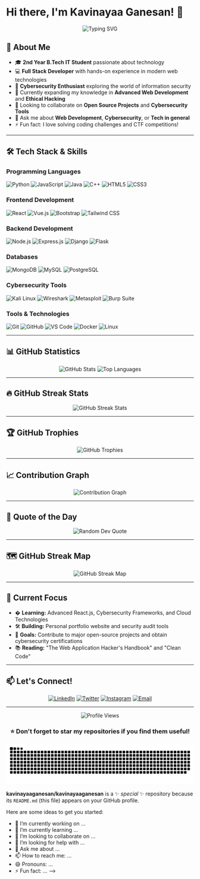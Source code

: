# Hi there, I'm Kavinayaa Ganesan! 👋

<div align="center">
  <img src="https://readme-typing-svg.herokuapp.com?font=Fira+Code&pause=1000&color=36BCF7&center=true&vCenter=true&width=435&lines=Full+Stack+Developer;Cybersecurity+Enthusiast;B.Tech+IT+Student;Always+Learning+%26+Growing!" alt="Typing SVG" />
</div>

## 🚀 About Me

- 🎓 **2nd Year B.Tech IT Student** passionate about technology
- 💻 **Full Stack Developer** with hands-on experience in modern web technologies
- 🔐 **Cybersecurity Enthusiast** exploring the world of information security
- 🌱 Currently expanding my knowledge in **Advanced Web Development** and **Ethical Hacking**
- 👯 Looking to collaborate on **Open Source Projects** and **Cybersecurity Tools**
- 💬 Ask me about **Web Development**, **Cybersecurity**, or **Tech in general**
- ⚡ Fun fact: I love solving coding challenges and CTF competitions!

---

## 🛠️ Tech Stack & Skills

### Programming Languages
![Python](https://img.shields.io/badge/Python-3776AB?style=for-the-badge&logo=python&logoColor=white)
![JavaScript](https://img.shields.io/badge/JavaScript-F7DF1E?style=for-the-badge&logo=javascript&logoColor=black)
![Java](https://img.shields.io/badge/Java-ED8B00?style=for-the-badge&logo=java&logoColor=white)
![C++](https://img.shields.io/badge/C++-00599C?style=for-the-badge&logo=c%2B%2B&logoColor=white)
![HTML5](https://img.shields.io/badge/HTML5-E34F26?style=for-the-badge&logo=html5&logoColor=white)
![CSS3](https://img.shields.io/badge/CSS3-1572B6?style=for-the-badge&logo=css3&logoColor=white)

### Frontend Development
![React](https://img.shields.io/badge/React-20232A?style=for-the-badge&logo=react&logoColor=61DAFB)
![Vue.js](https://img.shields.io/badge/Vue.js-35495E?style=for-the-badge&logo=vue.js&logoColor=4FC08D)
![Bootstrap](https://img.shields.io/badge/Bootstrap-563D7C?style=for-the-badge&logo=bootstrap&logoColor=white)
![Tailwind CSS](https://img.shields.io/badge/Tailwind_CSS-38B2AC?style=for-the-badge&logo=tailwind-css&logoColor=white)

### Backend Development
![Node.js](https://img.shields.io/badge/Node.js-43853D?style=for-the-badge&logo=node.js&logoColor=white)
![Express.js](https://img.shields.io/badge/Express.js-404D59?style=for-the-badge)
![Django](https://img.shields.io/badge/Django-092E20?style=for-the-badge&logo=django&logoColor=white)
![Flask](https://img.shields.io/badge/Flask-000000?style=for-the-badge&logo=flask&logoColor=white)

### Databases
![MongoDB](https://img.shields.io/badge/MongoDB-4EA94B?style=for-the-badge&logo=mongodb&logoColor=white)
![MySQL](https://img.shields.io/badge/MySQL-00000F?style=for-the-badge&logo=mysql&logoColor=white)
![PostgreSQL](https://img.shields.io/badge/PostgreSQL-316192?style=for-the-badge&logo=postgresql&logoColor=white)

### Cybersecurity Tools
![Kali Linux](https://img.shields.io/badge/Kali_Linux-557C94?style=for-the-badge&logo=kali-linux&logoColor=white)
![Wireshark](https://img.shields.io/badge/Wireshark-1679A7?style=for-the-badge&logo=wireshark&logoColor=white)
![Metasploit](https://img.shields.io/badge/Metasploit-2596CD?style=for-the-badge&logo=metasploit&logoColor=white)
![Burp Suite](https://img.shields.io/badge/Burp_Suite-FF6633?style=for-the-badge&logo=burp-suite&logoColor=white)

### Tools & Technologies
![Git](https://img.shields.io/badge/Git-F05032?style=for-the-badge&logo=git&logoColor=white)
![GitHub](https://img.shields.io/badge/GitHub-100000?style=for-the-badge&logo=github&logoColor=white)
![VS Code](https://img.shields.io/badge/VS_Code-0078D4?style=for-the-badge&logo=visual%20studio%20code&logoColor=white)
![Docker](https://img.shields.io/badge/Docker-2496ED?style=for-the-badge&logo=docker&logoColor=white)
![Linux](https://img.shields.io/badge/Linux-FCC624?style=for-the-badge&logo=linux&logoColor=black)

---

## 📊 GitHub Statistics

<div align="center">
  <img src="https://github-readme-stats.vercel.app/api?username=kavinayaaganesan&show_icons=true&theme=radical&include_all_commits=true&count_private=true" alt="GitHub Stats" height="170"/>
  <img src="https://github-readme-stats.vercel.app/api/top-langs/?username=kavinayaaganesan&layout=compact&theme=radical" alt="Top Languages" height="170"/>
</div>

---

## 🔥 GitHub Streak Stats

<div align="center">
  <img src="https://github-readme-streak-stats.herokuapp.com/?user=kavinayaaganesan&theme=radical&hide_border=true" alt="GitHub Streak Stats"/>
</div>

---

## 🏆 GitHub Trophies

<div align="center">
  <img src="https://github-profile-trophy.vercel.app/?username=kavinayaaganesan&theme=radical&no-frame=true&no-bg=true&margin-w=4" alt="GitHub Trophies"/>
</div>

---

## 📈 Contribution Graph

<div align="center">
  <img src="https://github-readme-activity-graph.vercel.app/graph?username=kavinayaaganesan&theme=redical&bg_color=0d1117&color=708090&line=708090&point=ffffff&area=true&hide_border=true" alt="Contribution Graph"/>
</div>

---

## 💭 Quote of the Day

<div align="center">
  <img src="https://quotes-github-readme.vercel.app/api?type=horizontal&theme=radical" alt="Random Dev Quote"/>
</div>

---

## 🗺️ GitHub Streak Map

<div align="center">
  <img src="https://github-readme-streak-stats.herokuapp.com/?user=kavinayaaganesan&theme=radical&hide_border=true&stroke=0000&background=0D1117&ring=ff6b6b&fire=ff6b6b&currStreakLabel=ff6b6b" alt="GitHub Streak Map"/>
</div>

---

## 🎯 Current Focus

- � **Learning:** Advanced React.js, Cybersecurity Frameworks, and Cloud Technologies
- 🛠️ **Building:** Personal portfolio website and security audit tools
- 🎯 **Goals:** Contribute to major open-source projects and obtain cybersecurity certifications
- 📚 **Reading:** "The Web Application Hacker's Handbook" and "Clean Code"

---

## 📫 Let's Connect!

<div align="center">
  
[![LinkedIn](https://img.shields.io/badge/LinkedIn-0077B5?style=for-the-badge&logo=linkedin&logoColor=white)](https://linkedin.com/in/kavinayaaganesan)
[![Twitter](https://img.shields.io/badge/Twitter-1DA1F2?style=for-the-badge&logo=twitter&logoColor=white)](https://twitter.com/kavinayaaganesan)
[![Instagram](https://img.shields.io/badge/Instagram-E4405F?style=for-the-badge&logo=instagram&logoColor=white)](https://instagram.com/kavinayaaganesan)
[![Email](https://img.shields.io/badge/Email-D14836?style=for-the-badge&logo=gmail&logoColor=white)](mailto:kavinayaaganesan@gmail.com)

</div>

---

<div align="center">
  <img src="https://komarev.com/ghpvc/?username=kavinayaaganesan&label=Profile%20Views&color=brightgreen&style=flat-square" alt="Profile Views"/>
  
  ### ⭐ Don't forget to star my repositories if you find them useful!
  
  <img src="https://raw.githubusercontent.com/platane/snk/output/github-contribution-grid-snake-dark.svg" alt="Snake animation" />
</div>

**kavinayaaganesan/kavinayaaganesan** is a ✨ _special_ ✨ repository because its `README.md` (this file) appears on your GitHub profile.

Here are some ideas to get you started:

- 🔭 I’m currently working on ...
- 🌱 I’m currently learning ...
- 👯 I’m looking to collaborate on ...
- 🤔 I’m looking for help with ...
- 💬 Ask me about ...
- 📫 How to reach me: ...
- 😄 Pronouns: ...
- ⚡ Fun fact: ...
-->
